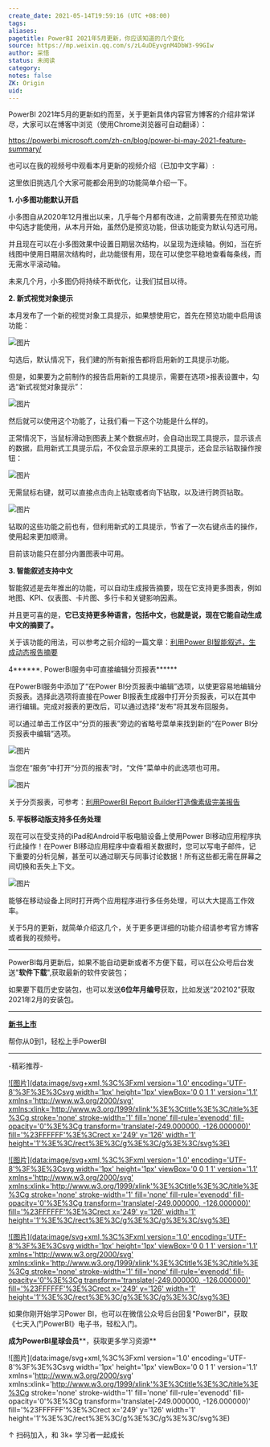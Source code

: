 ```yaml
---
create_date: 2021-05-14T19:59:16 (UTC +08:00)
tags:
aliases:
pagetitle: PowerBI 2021年5月更新，你应该知道的几个变化
source: https://mp.weixin.qq.com/s/zL4uDEyvgnM4DbW3-99GIw
author: 采悟
status: 未阅读
category:
notes: false
ZK: Origin
uid:
---
```


PowerBI 2021年5月的更新如约而至，关于更新具体内容官方博客的介绍非常详尽，大家可以在博客中浏览（使用Chrome浏览器可自动翻译）：

https://powerbi.microsoft.com/zh-cn/blog/power-bi-may-2021-feature-summary/

也可以在我的视频号中观看本月更新的视频介绍（已加中文字幕）:

这里依旧挑选几个大家可能都会用到的功能简单介绍一下。

**1\. 小多图功能默认开启**

小多图自从2020年12月推出以来，几乎每个月都有改进，之前需要先在预览功能中勾选才能使用，从本月开始，虽然仍是预览功能，但该功能变为默认勾选可用。

并且现在可以在小多图效果中设置日期层次结构，以呈现为连续轴。例如，当在折线图中使用日期层次结构时，此功能很有用，现在可以使您平稳地查看每条线，而无需水平滚动轴。

未来几个月，小多图仍将持续不断优化，让我们拭目以待。  

**2\. 新式视觉对象提示**

本月发布了一个新的视觉对象工具提示，如果想使用它，首先在预览功能中启用该功能：

![图片](https://mmbiz.qpic.cn/mmbiz_png/aHEbZtANQJNC1jpebYXyiabRvcRGKicgJnA53E77ick2CdDIIHe7j23C2qiaU1Q2j8C9oFYickFgiaUPnA2fG2ETsp0Q/640?wx_fmt=png&wxfrom=5&wx_lazy=1&wx_co=1)

  

勾选后，默认情况下，我们建的所有新报告都将启用新的工具提示功能。

但是，如果要为之前制作的报告启用新的工具提示，需要在选项>报表设置中，勾选“新式视觉对象提示”：

![图片](https://mmbiz.qpic.cn/mmbiz_png/aHEbZtANQJNC1jpebYXyiabRvcRGKicgJnpaWjk28djgGeYHRRYJgKibUViaBRZqqSbkPAYRIwy3r7AgrabHvCsagA/640?wx_fmt=png&wxfrom=5&wx_lazy=1&wx_co=1)

然后就可以使用这个功能了，让我们看一下这个功能是什么样的。

正常情况下，当鼠标滑动到图表上某个数据点时，会自动出现工具提示，显示该点的数据，启用新式工具提示后，不仅会显示原来的工具提示，还会显示钻取操作按钮：

![图片](https://mmbiz.qpic.cn/mmbiz_png/aHEbZtANQJNC1jpebYXyiabRvcRGKicgJnaWO8HwG4nmYOqnhichwDTpAwrRL6Eu299LZg4BouEWIicH7tvqb7trmg/640?wx_fmt=png&wxfrom=5&wx_lazy=1&wx_co=1)

  
无需鼠标右键，就可以直接点击向上钻取或者向下钻取，以及进行跨页钻取。

![图片](https://mmbiz.qpic.cn/mmbiz_png/aHEbZtANQJNC1jpebYXyiabRvcRGKicgJnBgupMTINOBroviaGXogCbaNp1MEkcz7cpjuZiczC9uialxuon5zjMllGQ/640?wx_fmt=png&wxfrom=5&wx_lazy=1&wx_co=1)

钻取的这些功能之前也有，但利用新式的工具提示，节省了一次右键点击的操作，使用起来更加顺滑。

目前该功能只在部分内置图表中可用。

**3\. 智能叙述支持中文**

智能叙述是去年推出的功能，可以自动生成报告摘要，现在它支持更多图表，例如地图、KPI、仪表图、卡片图、多行卡和关键影响因素。

并且更可喜的是，**它已支持更多种语言，包括中文，也就是说，现在它能自动生成中文的摘要了。**

关于该功能的用法，可以参考之前介绍的一篇文章：[利用Power BI智能叙述，生成动态报告摘要](http://mp.weixin.qq.com/s?__biz=MzA4MzQwMjY4MA==&mid=2484073801&idx=1&sn=3a6dcd73ed52e77a4159612fe49af3e7&chksm=8e0c5f9eb97bd68889ce7e6ae0af81e62b7ed6b7ea7827deb5ca1ba097c14e4965889736baa4&scene=21#wechat_redirect)

4******. PowerBI服务中可直接编辑分页报表******

在PowerBI服务中添加了“在Power BI分页报表中编辑”选项，以使更容易地编辑分页报表。选择此选项将直接在Power BI报表生成器中打开分页报表，可以在其中进行编辑。完成对报表的更改后，可以通过选择“发布”将其发布回服务。

可以通过单击工作区中“分页的报表”旁边的省略号菜单来找到新的“在Power BI分页报表中编辑”选项。

![图片](https://mmbiz.qpic.cn/mmbiz_png/aHEbZtANQJMAOGgCF1hLCCOtIoVy4GjPbVy3kordv4LjibAbFROSbWJNiaDXJkib8ZLMZPavyLzvcrhiclKc4JIGGA/640?wx_fmt=png&wxfrom=5&wx_lazy=1&wx_co=1)

当您在“服务”中打开“分页的报表”时，“文件”菜单中的此选项也可用。

![图片](https://mmbiz.qpic.cn/mmbiz_png/aHEbZtANQJMAOGgCF1hLCCOtIoVy4GjPOZIXnBsicPcFrOicicykIQ1ibEgRSVsdZtuBIyqgL5V9icNfuibyMGXZOptA/640?wx_fmt=png&wxfrom=5&wx_lazy=1&wx_co=1)

关于分页报表，可参考：[利用PowerBI Report Builder打造像素级完美报告](http://mp.weixin.qq.com/s?__biz=MzA4MzQwMjY4MA==&mid=2484072863&idx=1&sn=da3656bbf70182b9bc42bf7f14682ce5&chksm=8e0c5b48b97bd25e7d13868d4059a2e6532a382446661f191bdac9c21bafc112773998e4a781&scene=21#wechat_redirect)

********5\. 平板移动版支持多任务处理********

现在可以在受支持的iPad和Android平板电脑设备上使用Power BI移动应用程序执行此操作！在Power BI移动应用程序中查看相关数据时，您可以写电子邮件，记下重要的分析见解，甚至可以通过聊天与同事讨论数据！所有这些都无需在屏幕之间切换和丢失上下文。

![图片](https://mmbiz.qpic.cn/mmbiz_png/aHEbZtANQJMAOGgCF1hLCCOtIoVy4GjPCdx4M6FEoEFawtU9ageHJk7ic2JorapuxaUQGaas0X8YCUAhta1wMtA/640?wx_fmt=png&wxfrom=5&wx_lazy=1&wx_co=1)

  

能够在移动设备上同时打开两个应用程序进行多任务处理，可以大大提高工作效率。

关于5月的更新，就简单介绍这几个，关于更多更详细的功能介绍请参考官方博客或者我的视频号。

___

PowerBI每月更新后，如果不能自动更新或者不方便下载，可以在公众号后台发送"**软件下载**",获取最新的软件安装包；

如果要下载历史安装包，也可以发送**6位年月编号**获取，比如发送“202102”获取2021年2月的安装包。

___

  

[**新书上市**](http://mp.weixin.qq.com/s?__biz=MzA4MzQwMjY4MA==&mid=2484074987&idx=1&sn=5cf4ba4b683ee9136bb7a26f6e9bcf01&chksm=8e0c533cb97bda2add48a4576b9c1e230249a5a4160dd93cd677a37ea21d26fc9cc26fc4cb1c&scene=21#wechat_redirect)

帮你从0到1，轻松上手PowerBI

___

\-精彩推荐-

[![图片](data:image/svg+xml,%3C%3Fxml version='1.0' encoding='UTF-8'%3F%3E%3Csvg width='1px' height='1px' viewBox='0 0 1 1' version='1.1' xmlns='http://www.w3.org/2000/svg' xmlns:xlink='http://www.w3.org/1999/xlink'%3E%3Ctitle%3E%3C/title%3E%3Cg stroke='none' stroke-width='1' fill='none' fill-rule='evenodd' fill-opacity='0'%3E%3Cg transform='translate(-249.000000, -126.000000)' fill='%23FFFFFF'%3E%3Crect x='249' y='126' width='1' height='1'%3E%3C/rect%3E%3C/g%3E%3C/g%3E%3C/svg%3E)](http://mp.weixin.qq.com/s?__biz=MzA4MzQwMjY4MA==&mid=2484074255&idx=1&sn=0c183ee84fd7fcc4e9dfb6baf39580c0&chksm=8e0c5dd8b97bd4ce1a617be83fe88938a0ba49668102ca3d10794c0e530f38c2950df75cf2ee&scene=21#wechat_redirect)

[![图片](data:image/svg+xml,%3C%3Fxml version='1.0' encoding='UTF-8'%3F%3E%3Csvg width='1px' height='1px' viewBox='0 0 1 1' version='1.1' xmlns='http://www.w3.org/2000/svg' xmlns:xlink='http://www.w3.org/1999/xlink'%3E%3Ctitle%3E%3C/title%3E%3Cg stroke='none' stroke-width='1' fill='none' fill-rule='evenodd' fill-opacity='0'%3E%3Cg transform='translate(-249.000000, -126.000000)' fill='%23FFFFFF'%3E%3Crect x='249' y='126' width='1' height='1'%3E%3C/rect%3E%3C/g%3E%3C/g%3E%3C/svg%3E)](http://mp.weixin.qq.com/s?__biz=MzA4MzQwMjY4MA==&mid=2484072351&idx=1&sn=fabb08c54790ac1225b470fd647c7a5e&chksm=8e0c4548b97bcc5e0450f1945a2c76039bbb42650bcb1edbc856820836d63d32af4c7780e31a&scene=21#wechat_redirect)

[![图片](data:image/svg+xml,%3C%3Fxml version='1.0' encoding='UTF-8'%3F%3E%3Csvg width='1px' height='1px' viewBox='0 0 1 1' version='1.1' xmlns='http://www.w3.org/2000/svg' xmlns:xlink='http://www.w3.org/1999/xlink'%3E%3Ctitle%3E%3C/title%3E%3Cg stroke='none' stroke-width='1' fill='none' fill-rule='evenodd' fill-opacity='0'%3E%3Cg transform='translate(-249.000000, -126.000000)' fill='%23FFFFFF'%3E%3Crect x='249' y='126' width='1' height='1'%3E%3C/rect%3E%3C/g%3E%3C/g%3E%3C/svg%3E)](http://mp.weixin.qq.com/s?__biz=MzA4MzQwMjY4MA==&mid=2484071399&idx=1&sn=44b4ba20c1cbe657f77b6c8d144b2b30&chksm=8e0c4130b97bc826d87746723f940404ce82ac9ebb38572bbfb1a89d7a48aaa750dffd92a28d&scene=21#wechat_redirect)

如果你刚开始学习Power BI，也可以在微信公众号后台回复"PowerBI"，获取《七天入门PowerBI》电子书，轻松入门。

**成为PowerBI星球会员****，获取更多学习资源**

![图片](data:image/svg+xml,%3C%3Fxml version='1.0' encoding='UTF-8'%3F%3E%3Csvg width='1px' height='1px' viewBox='0 0 1 1' version='1.1' xmlns='http://www.w3.org/2000/svg' xmlns:xlink='http://www.w3.org/1999/xlink'%3E%3Ctitle%3E%3C/title%3E%3Cg stroke='none' stroke-width='1' fill='none' fill-rule='evenodd' fill-opacity='0'%3E%3Cg transform='translate(-249.000000, -126.000000)' fill='%23FFFFFF'%3E%3Crect x='249' y='126' width='1' height='1'%3E%3C/rect%3E%3C/g%3E%3C/g%3E%3C/svg%3E)

↑ 扫码加入，和 3k+ 学习者一起成长
